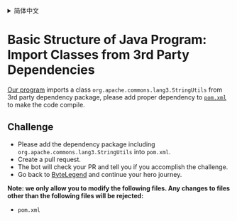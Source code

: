 <details>
  <summary>简体中文</summary>

  # Java程序的基本结构练习：导入第三方依赖包中的类

  [我们的程序](https://github.com/ByteLegendQuest/java-import-3rd-party-class/blob/main/src/main/java/com/bytelegend/Main.java)中引用了一个第三方依赖包中的类`org.apache.commons.lang3.StringUtils`。
  请在[`pom.xml`](https://github.com/ByteLegendQuest/java-import-3rd-party-class/blob/main/pom.xml)中添加适当的依赖，使得程序不再报错。

  ## 挑战
  - 请在`pom.xml`中引入包含`org.apache.commons.lang3.StringUtils`的第三方依赖包，使程序能够通过编译。
  - 创建一个pull request。
  - 机器人将会检查你的PR，告诉你你是否通过了挑战。
  - 回到[字节传说](https://bytelegend.com)，然后继续你的英雄旅程。

  **注意：我们只允许您修改以下文件，任何对其他文件的修改都会被拒绝：**

- `pom.xml`

</details>

# Basic Structure of Java Program: Import Classes from 3rd Party Dependencies

[Our program](https://github.com/ByteLegendQuest/java-import-3rd-party-class/blob/main/src/main/java/com/bytelegend/Main.java) imports a class `org.apache.commons.lang3.StringUtils` from 3rd party dependency package,
please add proper dependency to [`pom.xml`](https://github.com/ByteLegendQuest/java-import-3rd-party-class/blob/main/pom.xml) to make the code compile.

## Challenge
- Please add the dependency package including `org.apache.commons.lang3.StringUtils` into `pom.xml`.
- Create a pull request.
- The bot will check your PR and tell you if you accomplish the challenge.
- Go back to [ByteLegend](https://bytelegend.com) and continue your hero journey.

**Note: we only allow you to modify the following files.
Any changes to files other than the following files will be rejected:**

- `pom.xml`
